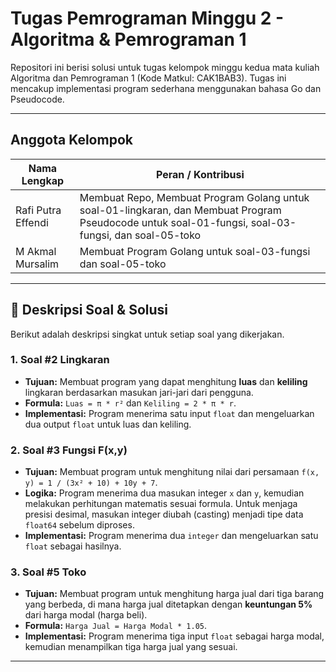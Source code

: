 # Tugas Pemrograman Minggu 2 - Algoritma & Pemrograman 1

Repositori ini berisi solusi untuk tugas kelompok minggu kedua mata kuliah Algoritma dan Pemrograman 1 (Kode Matkul: CAK1BAB3). Tugas ini mencakup implementasi program sederhana menggunakan bahasa Go dan Pseudocode.

---

## Anggota Kelompok

| Nama Lengkap        | Peran / Kontribusi                                |
| ------------------- |-------------------------------------------------- |
| Rafi Putra Effendi  | Membuat Repo, Membuat Program Golang untuk soal-01-lingkaran, dan Membuat Program Pseudocode untuk soal-01-fungsi, soal-03-fungsi, dan soal-05-toko        |
| M Akmal Mursalim    | Membuat Program Golang untuk soal-03-fungsi dan soal-05-toko                |

---

## 📝 Deskripsi Soal & Solusi

Berikut adalah deskripsi singkat untuk setiap soal yang dikerjakan.

### 1. Soal #2 Lingkaran

* **Tujuan:** Membuat program yang dapat menghitung **luas** dan **keliling** lingkaran berdasarkan masukan jari-jari dari pengguna.
* **Formula:** `Luas = π * r²` dan `Keliling = 2 * π * r`.
* **Implementasi:** Program menerima satu input `float` dan mengeluarkan dua output `float` untuk luas dan keliling.

### 2. Soal #3 Fungsi F(x,y)

* **Tujuan:** Membuat program untuk menghitung nilai dari persamaan `f(x, y) = 1 / (3x² + 10) + 10y + 7`.
* **Logika:** Program menerima dua masukan integer `x` dan `y`, kemudian melakukan perhitungan matematis sesuai formula. Untuk menjaga presisi desimal, masukan integer diubah (casting) menjadi tipe data `float64` sebelum diproses.
* **Implementasi:** Program menerima dua `integer` dan mengeluarkan satu `float` sebagai hasilnya.

### 3. Soal #5 Toko

* **Tujuan:** Membuat program untuk menghitung harga jual dari tiga barang yang berbeda, di mana harga jual ditetapkan dengan **keuntungan 5%** dari harga modal (harga beli).
* **Formula:** `Harga Jual = Harga Modal * 1.05`.
* **Implementasi:** Program menerima tiga input `float` sebagai harga modal, kemudian menampilkan tiga harga jual yang sesuai.

---
